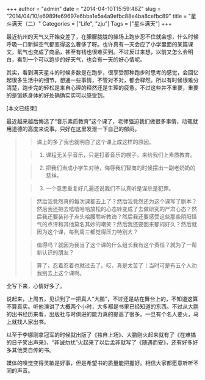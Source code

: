 +++
author = "admin"
date = "2014-04-10T15:59:48Z"
slug = "2014/04/10/e6989fe69697e6bba1e5a4a9efbc88e4ba8cefbc89"
title = "星斗满天（二）"
Categories = ["Life", "zju"]
Tags = ["星斗满天"]
+++

最近杭州的天气又开始变差了，在朦朦胧胧的操场上跑步忍不住就会想，什么时候呼吸一口新鲜空气都变得这么奢侈了呀。也许真有一天会应了小学里面的某篇课文，氧气也变成了商品，甚至有钱也很难买到。不过反过来想，以前又怎么会明白，看到一个可以跑步的好天气，也会有一天的好心情呢。





其实，看到满天星斗的时候多数是在跑步，很享受那种跑步时思考的感觉，会回忆起很多生活中的细节，想通一些事情，不管对不对，都会释然。所以有时候很难分清楚，跑步完的轻松是来自心理的释然还是生理的疲惫。不过这些并不重要，重要的是锻炼身体的好处确确实实可以感受到。





[本文已结束]



<!-- more -->



最近越来越后悔选了“音乐素质教育”这个课了，老师强迫我们做很多事情，动辄就用道德的高度来说事。只好在这里发泄一下自己的郁闷。





<blockquote>
  
> 
> 课上的多了我也就明白了这个课上成这样的原因。
> 
> 
  
  
> 
> 
  
>   1. 课程无关乎音乐，只是打着音乐的幌子，来给我们上素质教育。
> 
  
>   2. 把我们当成小学生对待，侮辱我们智商的时候摆出一副老奶奶的慈祥。
> 
  
>   3. 一个意思重复好几遍还说我们不认真听是谋杀是犯罪。
> 
  
  
  
> 
> 然后我竟然真的每次课都去上了？然后我竟然还为这个课写了剧本？然后我还把去嘻嘻哈哈放松的心态转变成了去做研究的严肃心态？然后我还要装孙子点头哈腰聆听教诲？然后我还要感受这些那些阴阳怪气的点评和其他莫名其妙的嘲笑？然后我还要回来郁闷好久？然后就因为这个课，每到周三都觉得压力特别大？
> 
> 
  
  
> 
> 值得吗？就因为我当了这个课的什么组长我有这个责任？就为了一帮新认识的朋友？
> 
> 
  
  
> 
> 算了，忍着忍着也就过去了。哎，真是太苦了！当时可是有五个人劝我别去上这个课啊。
> 
> 
</blockquote>





全写下来，心情好多了。





说起来，上周五，见识到了一把真人“大鹏”，不过还是站在舞台上的，不知道这算不算真实。听他演讲了大概两个小时，大多都是书里已经知道的东西。不过从大鹏的出书经历来看，出版社与时俱进的能力真的提高了很多。一旦有个名人要火，马上就找人家出书。





以至于李娜刚拿冠军的时候就出版了《独自上场》、大鹏刚火起来就有了《在难搞的日子笑出声来》、“非诚勿扰”火起来了以后孟非就写了《随遇而安》，还有好多好多其他类自传的书。





媒体的嗅觉变得灵敏是好事，但是希望书的质量能把握好。相信大家都愿意听听不同的声音。



